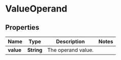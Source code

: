 # ValueOperand

## Properties
Name | Type | Description | Notes
------------ | ------------- | ------------- | -------------
**value** | **String** | The operand value. | 
